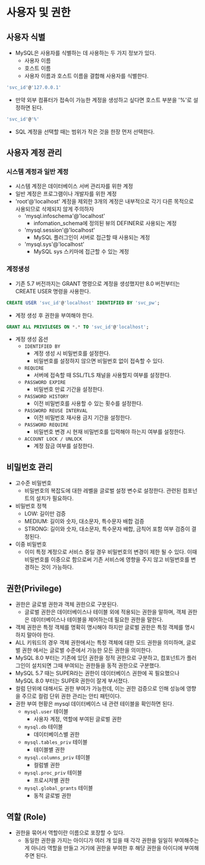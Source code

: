 # 사용자 및 권한

## 사용자 식별
- MySQL은 사용자를 식별하는 데 사용하는 두 가지 정보가 있다.
    - 사용자 이름
    - 호스트 이름
    - 사용자 이름과 호스트 이름을 결합해 사용자를 식별한다.
```sql
'svc_id'@'127.0.0.1'
```
- 만약 외부 컴퓨터가 접속이 가능한 계정을 생성하고 싶다면 호스트 부분을 '%'로 설정하면 된다.
```sql
'svc_id'@'%'
```
- SQL 계정을 선택할 때는 범위가 작은 것을 한장 먼저 선택한다.
 

## 사용자 계정 관리
### 시스템 계정과 일반 계정
- 시스템 계정은 데이터베이스 서버 관리자를 위한 계정
- 일반 계정은 프로그램이나 개발자를 위한 계정
- 'root'@'localhost' 계정을 제외한 3개의 계정은 내부적으로 각기 다른 목적으로 사용되므로 삭제되지 않게 주의하자
  - 'mysql.infoschema'@'localhost'
    - infomation_schema에 정의된 뷰의 DEFINER로 사용되는 계정
  - 'mysql.session'@'localhost'
    - MySQL 플러그인이 서버로 접근할 때 사용되는 계정
  - 'mysql.sys'@'localhost'
    - MySQL sys 스키마에 접근할 수 있는 계정

### 계정생성
- 기존 5.7 버전까지는 GRANT 명령으로 계정을 생성했지만 8.0 버전부터는 CREATE USER 명령을 사용한다.
```sql
CREATE USER 'svc_id'@'localhost' IDENTIFIED BY 'svc_pw';
```
- 계정 생성 후 권한을 부여해야 한다.
```sql
GRANT ALL PRIVILEGES ON *.* TO 'svc_id'@'localhost';
```
- 계정 생성 옵션
  - `IDENTIFIED BY`
    - 계정 생성 시 비밀번호를 설정한다.
    - 비밀번호를 설정하지 않으면 비밀번호 없이 접속할 수 있다.
  - `REQUIRE`
    - 서버에 접속할 때 SSL/TLS 채널을 사용할지 여부를 설정한다.
  - `PASSWORD EXPIRE`
    - 비밀번호 만료 기간을 설정한다.
  - `PASSWORD HISTORY`
    - 이전 비밀번호를 사용할 수 있는 횟수를 설정한다.
  - `PASSWORD REUSE INTERVAL`
    - 이전 비밀번호 재사용 금지 기간을 설정한다.
  - `PASSWORD REQUIRE`
    - 비밀번호 변경 시 현재 비밀번호를 입력해야 하는지 여부를 설정한다.
  - `ACCOUNT LOCK / UNLOCK`
    - 계정 잠금 여부를 설정한다.

## 비밀번호 관리
- 고수준 비밀번호
  - 비밀번호의 복잡도에 대한 레벨을 글로벌 설정 변수로 설정한다. 관련된 컴포넌트의 설치가 필요하다.
- 비밀번호 정책
  - LOW: 길이만 검증
  - MEDIUM: 길이와 숫자, 대소문자, 특수문자 배합 검증
  - STRONG: 길이와 숫자, 대소문자, 특수문자 배합, 금칙어 포함 여부 검증이 결정된다.
- 이중 비밀번호
  - 이미 특정 계정으로 서비스 중일 경우 비밀번호의 변경이 제한 될 수 있다. 이때 비밀번호를 이중으로 함으로써 기존 서비스에 영향을 주지 않고 비밀번호를 변경하는 것이 가능하다.

  
## 권한(Privilege)
- 권한은 글로벌 권한과 객체 권한으로 구분된다. 
  - 글로벌 권한은 데이터베이스나 테이블 외에 적용되는 권한을 말하며, 객체 권한은 데이터베이스나 테이블을 제어하는데 필요한 권한을 말한다.
- 객체 권한은 특정 객체를 명확히 명시해야 하지만 글로벌 권한은 특정 객체를 명시하지 말아야 한다.
- ALL 키워드의 경우 객체 권한에서는 특정 객체에 대한 모드 권한을 의미하며, 글로벌 권한 에서는 글로벌 수준에서 가능한 모든 권한을 의미한다.
- MySQL 8.0 부터는 기존에 있던 권한을 정적 권한으로 구분하고, 컴포넌트가 플러그인이 설치되면 그때 부여되는 권한들을 동적 권한으로 구분했다.
- MySQL 5.7 때는 SUPER라는 권한이 데이터베이스 권한에 꼭 필요했으나 MySQL 8.0 부터는 SUPER 권한이 잘게 부서졌다.
- 컬럼 단위에 대해서도 권한 부여가 가능한데, 이는 권한 검증으로 인해 성능에 영향을 주므로 컬럼 단위 권한 관리는 안티 패턴이다.
- 권한 부여 현황은 mysql 데이터베이스 내 관련 테이블을 확인하면 된다.
  - `mysql.user` 테이블
    - 사용자 계정, 역할에 부여된 글로벌 권한
  - `mysql.db` 테이블
    - 데이터베이스별 권한
  - `mysql.tables_priv` 테이블
    - 테이블별 권한
  - `mysql.columns_priv` 테이블
    - 컬럼별 권한
  - `mysql.proc_priv` 테이블
    - 프로시저별 권한
  - `mysql.global_grants` 테이블
    - 동적 글로벌 권한

## 역할 (Role)
- 권한을 묶어서 역할이란 이름으로 포장할 수 있다. 
  - 동일한 권한을 가지는 아이디가 여러 개 있을 때 각각 권한을 일일히 부여해주는게 아니라 역할을 만들고 거기에 권한을 부여한 후 해당 권한을 아이디에 부여해주면 된다.